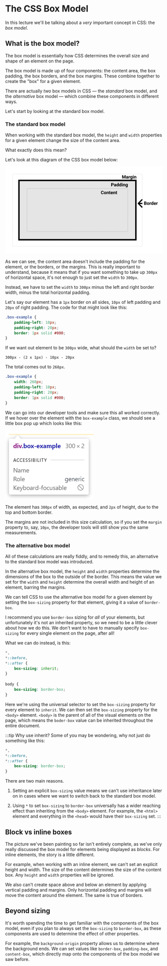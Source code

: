 # The CSS Box Model

In this lecture we'll be talking about a *very* important concept in CSS: the *box model*.

## What is the box model?

The box model is essentially how CSS determines the overall size and shape of an element on the page.

The box model is made up of four components: the content area, the box padding, the box borders, and the box margins. These combine together to create the "box" for a given element.

There are actually *two* box models in CSS &mdash; the *standard* box model, and the *alternative* box model &mdash; which combine these components in different ways.

Let's start by looking at the standard box model.

### The standard box model

When working with the standard box model, the `height` and `width` properties for a given element change the size of the content area.

What exactly does this mean?

Let's look at this diagram of the CSS box model below:

<!-- TODO: Change image before this goes into production -->

![The CSS box model.](./assets/box-model.png)

As we can see, the content area doesn't include the padding for the element, or the borders, or the margins. This is really important to understand, because it means that if you want something to take up `300px` of horizontal space, it's not enough to just set the `width` to `300px`.

Instead, we have to set the `width` to `300px` minus the left and right border width, minus the total horizontal padding.

Let's say our element has a `1px` border on all sides, `10px` of left padding and `20px` of right padding. The code for that might look like this:

```css
.box-example {
    padding-left: 10px;
    padding-right: 20px;
    border: 1px solid #000;
}
```

If we want out element to be `300px` wide, what should the `width` be set to?

```
300px - (2 x 1px) - 10px - 20px
```

The total comes out to `268px`.

```css
.box-example {
    width: 268px;
    padding-left: 10px;
    padding-right: 20px;
    border: 1px solid #000;
}
```

We can go into our developer tools and make sure this all worked correctly. If we hover over the element with the `box-example` class, we should see a little box pop up which looks like this:

![The CSS box model.](./assets/box-example.png)

The element has `300px` of width, as expected, and `2px` of height, due to the top and bottom border.

The margins are not included in this size calculation, so if you set the `margin` property to, say, `10px`, the developer tools will still show you the same measurements.

### The alternative box model

All of these calculations are really fiddly, and to remedy this, an alternative to the standard box model was introduced.

In the alternative box model, the `height` and `width` properties determine the dimensions of the box to the outside of the border. This means the value we set for the `width` and `height` determine the overall width and height of an element, barring the margins.

We can tell CSS to use the alternative box model for a given element by setting the `box-sizing` property for that element, giving it a value of `border-box`.

I recommend you use `border-box` sizing for *all* of your elements, but unfortunately it's not an inherited property, so we need to be a little clever about how we do this. We don't want to have to manually specify `box-sizing` for every single element on the page, after all!

What we can do instead, is this:

```css
*,
*::before,
*::after {
    box-sizing: inherit;
}

body {
    box-sizing: border-box;
}
```

Here we're using the universal selector to set the `box-sizing` property for every element to `inherit`. We can then set the `box-sizing` property for the `<body>` element. `<body>` is the parent of all of the visual elements on the page, which means the `boder-box` value can be inherited throughout the entire document.

:::tip Why use inherit?
Some of you may be wondering, why not just do something like this:

```css
*,
*::before,
*::after {
    box-sizing: border-box;
}
```

There are two main reasons.

1) Setting an explicit `box-sizing` value means we can't use inheritance later on in cases where we want to switch back to the standard box model.

2) Using `*` to set `box-sizing` to `border-box` universally has a wider reaching effect than inheriting from the `<body>` element. For example, the `<html>` element and everything in the `<head>` would have their `box-sizing` set.
:::

## Block vs inline boxes

The picture we've been painting so far isn't entirely complete, as we've only really discussed the box model for elements being displayed as *blocks*. For inline elements, the story is a little different.

For example, when working with an inline element, we can't set an explicit height and width. The size of the content determines the size of the content box. Any `height` and `width` properties will be ignored.

We also can't create space above and below an element by applying vertical padding and margins. Only horizontal padding and margins will move the content around the element. The same is true of borders.

## Beyond sizing

It's worth spending the time to get familiar with the components of the box model, even if you plan to always set the `box-sizing` to `border-box`, as these components are used to determine the effect of other properties.

For example, the `background-origin` property allows us to determine where the background ends. We can set values like `border-box`, `padding-box`, and `content-box`, which directly map onto the components of the box model we saw before.
